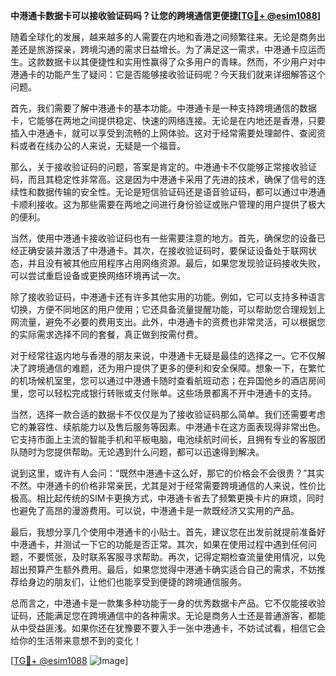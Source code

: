 **中港通卡数据卡可以接收验证码吗？让您的跨境通信更便捷[[TG💪+ @esim1088](https://t.me/s/esim1088)]**

随着全球化的发展，越来越多的人需要在内地和香港之间频繁往来。无论是商务出差还是旅游探亲，跨境沟通的需求日益增长。为了满足这一需求，中港通卡应运而生。这款数据卡以其便捷性和实用性赢得了众多用户的青睐。然而，不少用户对中港通卡的功能产生了疑问：它是否能够接收验证码呢？今天我们就来详细解答这个问题。

首先，我们需要了解中港通卡的基本功能。中港通卡是一种支持跨境通信的数据卡，它能够在两地之间提供稳定、快速的网络连接。无论是在内地还是香港，只要插入中港通卡，就可以享受到流畅的上网体验。这对于经常需要处理邮件、查阅资料或者在线办公的人来说，无疑是一个福音。

那么，关于接收验证码的问题，答案是肯定的。中港通卡不仅能够正常接收验证码，而且其稳定性非常高。这是因为中港通卡采用了先进的技术，确保了信号的连续性和数据传输的安全性。无论是短信验证码还是语音验证码，都可以通过中港通卡顺利接收。这为那些需要在两地之间进行身份验证或账户管理的用户提供了极大的便利。

当然，使用中港通卡接收验证码也有一些需要注意的地方。首先，确保您的设备已经正确安装并激活了中港通卡。其次，在接收验证码时，要保证设备处于联网状态，并且没有被其他应用程序占用网络资源。最后，如果您发现验证码接收失败，可以尝试重启设备或更换网络环境再试一次。

除了接收验证码，中港通卡还有许多其他实用的功能。例如，它可以支持多种语言切换，方便不同地区的用户使用；它还具备流量提醒功能，可以帮助您合理规划上网流量，避免不必要的费用支出。此外，中港通卡的资费也非常灵活，可以根据您的实际需求选择不同的套餐，真正做到按需付费。

对于经常往返内地与香港的朋友来说，中港通卡无疑是最佳的选择之一。它不仅解决了跨境通信的难题，还为用户提供了更多的便利和安全保障。想象一下，在繁忙的机场候机室里，您可以通过中港通卡随时查看航班动态；在异国他乡的酒店房间里，您可以轻松完成银行转账或支付账单。这些场景都离不开中港通卡的支持。

当然，选择一款合适的数据卡不仅仅是为了接收验证码那么简单。我们还需要考虑它的兼容性、续航能力以及售后服务等因素。中港通卡在这方面表现得非常出色。它支持市面上主流的智能手机和平板电脑，电池续航时间长，且拥有专业的客服团队随时为您提供帮助。无论遇到什么问题，都可以迅速得到解决。

说到这里，或许有人会问：“既然中港通卡这么好，那它的价格会不会很贵？”其实不然。中港通卡的价格非常亲民，尤其是对于经常需要跨境通信的人来说，性价比极高。相比起传统的SIM卡更换方式，中港通卡省去了频繁更换卡片的麻烦，同时也避免了高昂的漫游费用。可以说，中港通卡是一款既经济又实用的产品。

最后，我想分享几个使用中港通卡的小贴士。首先，建议您在出发前就提前准备好中港通卡，并测试一下它的功能是否正常。其次，如果在使用过程中遇到任何问题，不要慌张，及时联系客服寻求帮助。再次，记得定期检查流量使用情况，以免超出预算产生额外费用。最后，如果您觉得中港通卡确实适合自己的需求，不妨推荐给身边的朋友们，让他们也能享受到便捷的跨境通信服务。

总而言之，中港通卡是一款集多种功能于一身的优秀数据卡产品。它不仅能接收验证码，还能满足您在跨境通信中的各种需求。无论是商务人士还是普通游客，都能从中受益匪浅。如果你还在犹豫要不要入手一张中港通卡，不妨试试看，相信它会给你的生活带来意想不到的变化！

[[TG💪+ @esim1088](https://t.me/s/esim1088) ![Image](https://i.postimg.cc/4NQfJmqS/Snipaste-2025-05-13-00-14-12.png)]